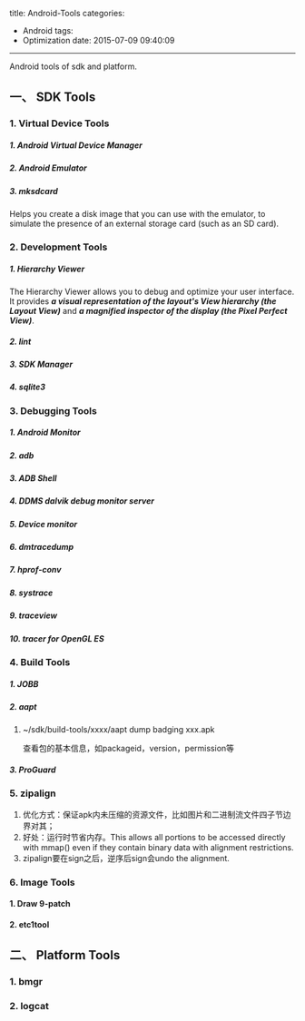 title: Android-Tools
categories:
  - Android
tags:
  - Optimization
date: 2015-07-09 09:40:09
---
Android tools of sdk and platform.

## 一、 SDK Tools

### 1. Virtual Device Tools

##### 1. Android Virtual Device Manager
##### 2. Android Emulator
##### 3. mksdcard    
Helps you create a disk image that you can use with the emulator, to simulate the presence of an external storage card (such as an SD card).

### 2. Development Tools

##### 1. Hierarchy Viewer

The Hierarchy Viewer allows you to debug and optimize your user interface. It provides ***a visual representation of the layout's View hierarchy (the Layout View)*** and ***a magnified inspector of the display (the Pixel Perfect View)***. 

##### 2. lint
##### 3. SDK Manager
##### 4. sqlite3


### 3. Debugging Tools

##### 1. Android Monitor
##### 2. adb
##### 3. ADB Shell
##### 4. DDMS dalvik debug monitor server
##### 5. Device monitor
##### 6. dmtracedump
##### 7. hprof-conv
##### 8. systrace
##### 9. traceview
##### 10. tracer for OpenGL ES


### 4. Build Tools

##### 1. JOBB
##### 2. aapt

1. ~/sdk/build-tools/xxxx/aapt dump badging xxx.apk 

	查看包的基本信息，如packageid，version，permission等

##### 3. ProGuard

### 5. zipalign

1. 优化方式：保证apk内未压缩的资源文件，比如图片和二进制流文件四子节边界对其；
2. 好处：运行时节省内存。This allows all portions to be accessed directly with mmap() even if they contain binary data with alignment restrictions.
3. zipalign要在sign之后，逆序后sign会undo the alignment.
	
### 6. Image Tools

#### 1. Draw 9-patch
#### 2. etc1tool

## 二、 Platform Tools

### 1. bmgr
### 2. logcat